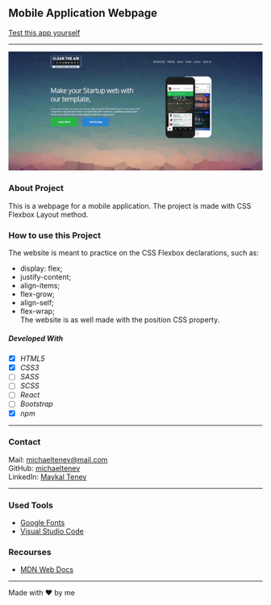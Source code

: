## Mobile Application Webpage

[Test this app yourself](https://maykaltenev.github.io/mobile-app/)

---

![Screenshot from Project](./images/my-mobile-app.png)

### About Project

This is a webpage for a mobile application. The project is made with CSS Flexbox Layout method.

### How to use this Project

The website is meant to practice on the CSS Flexbox declarations, such as:

- display: flex;
- justify-content;
- align-items;
- flex-grow;
- align-self;
- flex-wrap; </br>
  The website is as well made with the position CSS property.

##### Developed With

- [x] _HTML5_
- [x] _CSS3_
- [ ] _SASS_
- [ ] _SCSS_
- [ ] _React_
- [ ] _Bootstrap_
- [x] _npm_

---

### Contact

Mail: <michaeltenev@mail.com><br>
GitHub: [michaeltenev](https://github.com/maykaltenev)<br>
LinkedIn: [Maykal Tenev](https://www.linkedin.com/in/maykal-tenev-a8729586/)

---

### Used Tools

- [Google Fonts](https://fonts.google.com/)
- [Visual Studio Code](https://code.visualstudio.com/)

### Recourses

- [MDN Web Docs](https://developer.mozilla.org/de/)

---

Made with ❤️ by me
